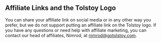 ## Affiliate Links and the Tolstoy Logo

You can share your affiliate link on social media or in any other way you prefer, but we do not support putting an affiliate link on the Tolstoy logo. If you have any questions or need help with affiliate marketing, you can contact our head of affiliates, Nimrod, at [nimrod@gotolstoy.com](mailto:nimrod@gotolstoy.com).
